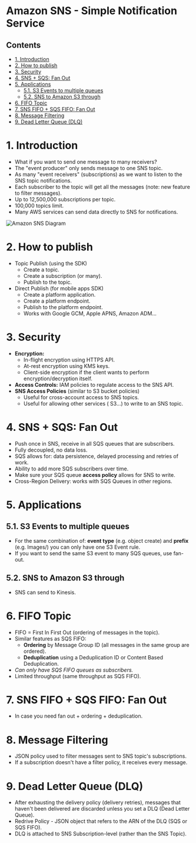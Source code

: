 # Amazon SNS - Simple Notification Service<!-- omit in toc -->

## Contents <!-- omit in toc -->

- [1. Introduction](#1-introduction)
- [2. How to publish](#2-how-to-publish)
- [3. Security](#3-security)
- [4. SNS + SQS: Fan Out](#4-sns--sqs-fan-out)
- [5. Applications](#5-applications)
  - [5.1. S3 Events to multiple queues](#51-s3-events-to-multiple-queues)
  - [5.2. SNS to Amazon S3 through](#52-sns-to-amazon-s3-through)
- [6. FIFO Topic](#6-fifo-topic)
- [7. SNS FIFO + SQS FIFO: Fan Out](#7-sns-fifo--sqs-fifo-fan-out)
- [8. Message Filtering](#8-message-filtering)
- [9. Dead Letter Queue (DLQ)](#9-dead-letter-queue-dlq)

# 1. Introduction

- What if you want to send one message to many receivers?
- The "event producer" only sends message to one SNS topic.
- As many "event receivers" (subscriptions) as we want to listen to the SNS topic notifications.
- Each subscriber to the topic will get all the messages (note: new feature to filter messages).
- Up to 12,500,000 subscriptions per topic.
- 100,000 topics limit.
- Many AWS services can send data directly to SNS for notifications.

![Amazon SNS Diagram](/Images/AWSSNSDiagram.png)

# 2. How to publish

- Topic Publish (using the SDK)
  - Create a topic.
  - Create a subscription (or many).
  - Publish to the topic.
- Direct Publish (for mobile apps SDK)
  - Create a platform application.
  - Create a platform endpoint.
  - Publish to the platform endpoint.
  - Works with Google GCM, Apple APNS, Amazon ADM...

# 3. Security

- **Encryption:**
  - In-flight encryption using HTTPS API.
  - At-rest encryption using KMS keys.
  - Client-side encryption if the client wants to perform encryption/decryption itself.
- **Access Controls:** IAM policies to regulate access to the SNS API.
- **SNS Access Policies** (similar to S3 bucket policies)
  - Useful for cross-account access to SNS topics.
  - Useful for allowing other services ( S3...) to write to an SNS topic.

# 4. SNS + SQS: Fan Out

- Push once in SNS, receive in all SQS queues that are subscribers.
- Fully decoupled, no data loss.
- SQS allows for: data persistence, delayed processing and retries of work.
- Ability to add more SQS subscribers over time.
- Make sure your SQS queue **access policy** allows for SNS to write.
- Cross-Region Delivery: works with SQS Queues in other regions.

# 5. Applications

## 5.1. S3 Events to multiple queues

- For the same combination of: **event type** (e.g. object create) and **prefix** (e.g. Images/) you can only have one S3 Event rule.
- If you want to send the same S3 event to many SQS queues, use fan-out.

## 5.2. SNS to Amazon S3 through

- SNS can send to Kinesis.

# 6. FIFO Topic

- FIFO = First In First Out (ordering of messages in the topic).
- Similar features as SQS FIFO:
  - **Ordering** by Message Group ID (all messages in the same group are ordered).
  - **Deduplication** using a Deduplication ID or Content Based Deduplication.
- _Can only have SQS FIFO queues as subscribers._
- Limited throughput (same throughput as SQS FIFO).

# 7. SNS FIFO + SQS FIFO: Fan Out

- In case you need fan out + ordering + deduplication.

# 8. Message Filtering

- JSON policy used to filter messages sent to SNS topic's subscriptions.
- If a subscription doesn't have a filter policy, it receives every message.

# 9. Dead Letter Queue (DLQ)

- After exhausting the delivery policy (delivery retries), messages that haven't been delivered are discarded unless you set a DLQ (Dead Letter Queue).
- Redrive Policy - JSON object that refers to the ARN of the DLQ (SQS or SQS FIFO).
- DLQ is attached to SNS Subscription-level (rather than the SNS Topic).
